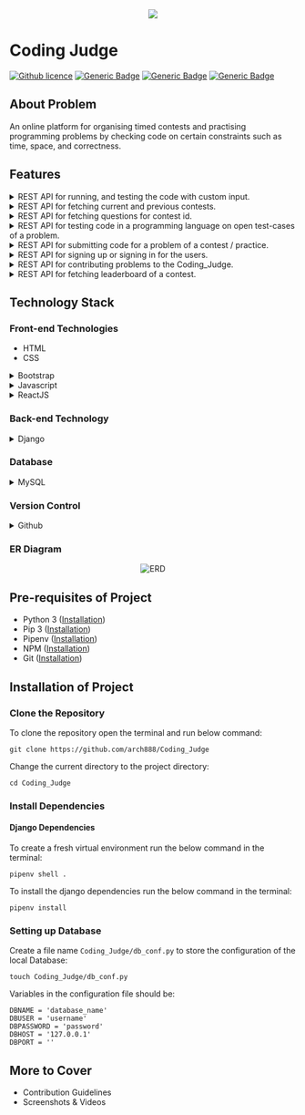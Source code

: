 <div align="center">
  <img src="https://github.com/arch888/Coding_Judge/blob/master/static/Documentation/Coding-Judge.png">
</div>

# Coding Judge

[![Github licence](https://img.shields.io/badge/License-MIT-brightgreen.svg)](https://github.com/arch888/Coding_Judge/blob/master/LICENSE) [![Generic Badge](https://img.shields.io/badge/Python_Version-3.7.2-brightgreen.svg)](https://github.com/arch888/Coding_Judge) [![Generic Badge](https://img.shields.io/badge/Django-3.0.2-brightgreen.svg)](https://docs.djangoproject.com/en/3.0/) [![Generic Badge](https://img.shields.io/badge/Vulnerabilities-0-brightgreen.svg)](https://github.com/arch888/Coding_Judge) 

## About Problem

An online platform for organising timed contests and practising programming problems by checking code on certain constraints such as time, space, and correctness.

##  Features

<details>
    <summary>REST API for running, and testing the code with custom input.</summary><br>
    A RESTful API for running and testing code in various programming languages.<br>
Supported Programming Languages -
<ul>
    <li>C / C++ (Language Code: 001)</li>
    <li>Java (Language Code: 002)</li>
    <li>Python (Language Code: 003)</li>
</ul>
</details>

<details>
    <summary>REST API for fetching current and previous contests.</summary>
</details>

<details>
    <summary>REST API for fetching questions for contest id.</summary>
</details>

<details>
    <summary>REST API for testing code in a programming language on open test-cases of a problem.</summary>
</details>

<details>
    <summary>REST API for submitting code for a problem of a contest / practice.</summary><br>
    Practice will also be a type of contest which have a very large end time. Due to which we will have the Leaderboard for overall Practice. Kind of All time Leaderboards.
    <br>
    Also it must have a feature of generating shortend URL of the submission Link. If the submitted solution is not submitted to a current ongoing contest.
</details>

<details>
    <summary>REST API for signing up or signing in for the users.</summary>
</details>

<details>
    <summary>REST API for contributing problems to the Coding_Judge.</summary>
</details>

<details>
    <summary>REST API for fetching leaderboard of a contest.</summary>
</details>


## Technology Stack

### Front-end Technologies

<ul>
    <li>HTML</li>
    <li>CSS</li>
</ul>

<details>
    <summary>Bootstrap</summary>
    <h4>
        What is Bootstrap?
    </h4>
    <p>
        Bootstrap is a CSS Framework for developing responsive and mobile-first websites.
    </p>
    <h4>
        Why Bootstrap?
    </h4>
    <p>
        This question can have two percepective which is -
        <ul>
            <li>Why to use Bootstrap?</li>
            <li>Why Bootstrap not Foundation or Pure?</li>
    	</ul>
    	<h5>
        	Why to use Bootstrap?
    	</h5>
    	To make the web-app responsive and mobile-friendly.
        <h5>
        	Why Bootstrap not Foundation or Pure?    
    	</h5>
    	The main advantage of Foundation or Pure over Bootstrap is that they are more customizable over Bootstrap. But in this project most of the users will visit from PC due to which the Bootstrap is the best choice for responsive and mobile-first website.<br>
        <b>Reference:</b> <a href="https://azmind.com/bootstrap-vs-foundation/#difference">Bootstrap vs Foundation</a>
    </p>
</details>

<details>
    <summary>Javascript</summary>
    <h4>
        What is Javascript?
    </h4>
    <p>
        Javascript is a programming language for web which can update and change both HTML and CSS.
    </p>
    <h4>
        Why Javascript?
    </h4>
    <ul>
        <li>For submitting code asynchronously.</li>
        <li>For updating the submmision results asynchronously.</li>
    </ul>
</details>

<details>
    <summary>ReactJS</summary>
    <h4>
        What is React?
    </h4>
    <p>
        React is a JavaScript library that builds user interfaces for single-page applications by dividing UI into composable components.
    </p>
    <h4>
        Why React?
    </h4>
    <ul>
        <li>Fast Rendering of web-pages using virtual DOM - Web-pages rending is a critical major task of the project as per percepective of performance./li>
        <li>Abstraction - Not Exposing complex internals of the code to the user.</li>
        <li>Reusable Components - There are lots of places where the same components of the webpage can be used.
        <br>For Example:
            <ul>
                <li>Coding Environment on the Practice page / Contest page.</li>
                <li>Problems Addition page as a individual component / on addition of a problem for a contest.</li>
            </ul>
        </li>
    </ul>
    <br><b>Reference:</b> <a href="https://stories.jotform.com/7-reasons-why-you-should-use-react-ad420c634247">Reasons to use React</a>
</details>

### Back-end Technology

<details>
	<summary>Django</summary>
    <h4>
        What is Django?
    </h4>
    Django is a high-level python web framework that encourages rapid Development and clean, pragmatic design.
    <h4>
        Why Django?
    </h4>
    <ul>
        <li>Scalable & Reliable - It's been 13 years Django started developing its framework</li>
        <li>Secure - As it have inbuilt authentication, authorization and session management which makes it secure.</li>
        <li>In-built Admin.</li>
        <li>MVC Architecture</li>
    </ul>
    <br><b>Reference:</b> <a href="https://djangostars.com/blog/why-we-use-django-framework/">Why Django?</a>
</details>

### Database

<details>
    <summary>MySQL</summary>
    <h4>
        What is MySQL?
    </h4>
    MySQL is a open-source relational database management system.
    <h4>
        Why MySQL?
    </h4>
    To understand the fact that why we have chosen MySQL over MongoDB or Cassandra. We have to understand CAP Theorem.<br>
    <b>CAP Theorem:</b> CAP theorem stands for "Consistency", "Availability", and "Partition Tolerance". According to CAP Theorem we can choose any two things at a time in a database. That is either "CP", "AP", or "CA" and for each of these type of the these we have several database from which we can choose.
    <ul>
        <li>CP: MongoDB</li>
        <li>CA: MySQL</li>
        <li>AP: Cassandra</li>
    </ul>
    <div align="center">
      <img src="https://miro.medium.com/max/1342/1*7mDBUO-j0yws52wZlSxbAg.png">
    </div>
    <br><br>As in our project the consistency and availability are the most important factor because there will be several users which will hit at the same time during the contest due to which the availability of the website is important. For Short-contest the updatation of the submission results should be consistent as much as possibile.
    <br><b>For Example:</b> Let's say the database is replicated into two parts that is A and B. Their is a user named "X" who submitted the solution for some problem after which a Docker Container is created for running the code into an isolated environment. After successfully running the code, the results are updated to the database replica A. But due to inconsistency issue in the database it is not updated on the database replica B. Due to which the submission results are not getting updated on the user-end. Therefore, consistency is very important for our system.<br>
    <b>Reference:</b> <a href="https://medium.com/@bikas.katwal10/mongodb-vs-cassandra-vs-rdbms-where-do-they-stand-in-the-cap-theorem-1bae779a7a15">What is CAP Theorem?</a>
</details>

### Version Control

<details>
    <summary>Github</summary>
</details>

### ER Diagram

<div align="center">
  <img src="https://github.com/arch888/Coding_Judge/blob/master/static/Documentation/ERD.jpg" alt="ERD">
</div>

## Pre-requisites of Project

<ul>
    <li>Python 3 (<a href="https://docs.python-guide.org/starting/install3/linux/">Installation</a>)</li>
    <li>Pip 3 (<a href="https://linuxize.com/post/how-to-install-pip-on-ubuntu-18.04/">Installation</a>)</li>
    <li>Pipenv (<a href="http://manpages.ubuntu.com/manpages/eoan/man1/pipenv.1.html">Installation</a>)</li>
    <li>NPM (<a href="https://www.npmjs.com/get-npm">Installation</a>)</li>
    <li>Git (<a href="https://git-scm.com/book/en/v2/Getting-Started-Installing-Git">Installation</a>)</li>
</ul>

## Installation of Project

### Clone the Repository

To clone the repository open the terminal and run below command:

```
git clone https://github.com/arch888/Coding_Judge
```

Change the current directory to the project directory:

```
cd Coding_Judge
```

### Install Dependencies

#### Django Dependencies

To create a fresh virtual environment run the below command in the terminal:

```
pipenv shell .
```

To install the django dependencies run the below command in the terminal:

```
pipenv install
```

### Setting up Database

Create a file name `Coding_Judge/db_conf.py` to store the configuration of the local Database:

```
touch Coding_Judge/db_conf.py
```

Variables in the configuration file should be:

```
DBNAME = 'database_name'
DBUSER = 'username'
DBPASSWORD = 'password'
DBHOST = '127.0.0.1'
DBPORT = ''
```

## More to Cover

<ul>
    <li>Contribution Guidelines</li>
    <li>Screenshots & Videos</li>
</ul>
